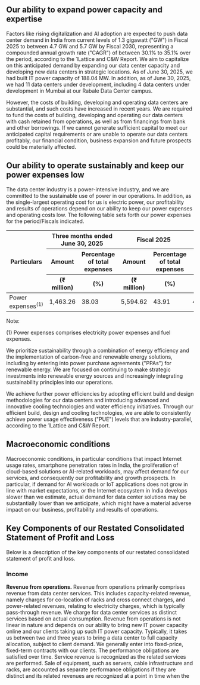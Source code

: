 ## Our ability to expand power capacity and expertise

Factors like rising digitalization and AI adoption are expected to push data center demand in India from current levels of 1.3 gigawatt ("GW") in Fiscal 2025 to between 4.7 GW and 5.7 GW by Fiscal 2030, representing a compounded annual growth rate ("CAGR") of between 30.1% to 35.1% over the period, according to the 1Lattice and C&W Report. We aim to capitalize on this anticipated demand by expanding our data center capacity and developing new data centers in strategic locations. As of June 30, 2025, we had built IT power capacity of 188.04 MW. In addition, as of June 30, 2025, we had 11 data centers under development, including 4 data centers under development in Mumbai at our Rabale Data Center campus.

However, the costs of building, developing and operating data centers are substantial, and such costs have increased in recent years. We are required to fund the costs of building, developing and operating our data centers with cash retained from operations, as well as from financings from bank and other borrowings. If we cannot generate sufficient capital to meet our anticipated capital requirements or are unable to operate our data centers profitably, our financial condition, business expansion and future prospects could be materially affected.

## Our ability to operate sustainably and keep our power expenses low

The data center industry is a power-intensive industry, and we are committed to the sustainable use of power in our operations. In addition, as the single-largest operating cost for us is electric power, our profitability and results of operations depend on our ability to keep our power expenses and operating costs low. The following table sets forth our power expenses for the period/Fiscals indicated.

<table><thead><tr><th rowspan="3">Particulars</th><th colspan="2">Three months ended June 30, 2025</th><th colspan="2">Fiscal 2025</th><th colspan="2">Fiscal 2024</th><th colspan="2">Fiscal 2023</th></tr><tr><th>Amount</th><th>Percentage of total expenses</th><th>Amount</th><th>Percentage of total expenses</th><th>Amount</th><th>Percentage of total expenses</th><th>Amount</th><th>Percentage of total expenses</th></tr><tr><th>(₹ million)</th><th>(%)</th><th>(₹ million)</th><th>(%)</th><th>(₹ million)</th><th>(%)</th><th>(₹ million)</th><th>(%)</th></tr></thead><tbody><tr><td>Power expenses<sup>(1)</sup></td><td>1,463.26</td><td>38.03</td><td>5,594.62</td><td>43.91</td><td>4,622.90</td><td>44.99</td><td>4,282.60</td><td>46.95</td></tr></tbody></table>

Note:

(1) Power expenses comprises electricity power expenses and fuel expenses.

We prioritize sustainability through a combination of energy efficiency and the implementation of carbon-free and renewable energy solutions, including by entering into power purchase agreements ("PPAs") for renewable energy. We are focused on continuing to make strategic investments into renewable energy sources and increasingly integrating sustainability principles into our operations.

We achieve further power efficiencies by adopting efficient build and design methodologies for our data centers and introducing advanced and innovative cooling technologies and water efficiency initiatives. Through our efficient build, design and cooling technologies, we are able to consistently achieve power usage effectiveness ("PUE") levels that are industry-parallel, according to the 1Lattice and C&W Report.

## Macroeconomic conditions

Macroeconomic conditions, in particular conditions that impact Internet usage rates, smartphone penetration rates in India, the proliferation of cloud-based solutions or AI-related workloads, may affect demand for our services, and consequently our profitability and growth prospects. In particular, if demand for AI workloads or IoT applications does not grow in line with market expectations, or the Internet ecosystem in India develops slower than we estimate, actual demand for data center solutions may be substantially lower than we anticipate, which might have a material adverse impact on our business, profitability and results of operations.

## Key Components of our Restated Consolidated Statement of Profit and Loss

Below is a description of the key components of our restated consolidated statement of profit and loss.

### Income

**Revenue from operations.** Revenue from operations primarily comprises revenue from data center services. This includes capacity-related revenue, namely charges for co-location of racks and cross connect charges, and power-related revenues, relating to electricity charges, which is typically pass-through revenue. We charge for data center services as distinct services based on actual consumption. Revenue from operations is not linear in nature and depends on our ability to bring new IT power capacity online and our clients taking up such IT power capacity. Typically, it takes us between two and three years to bring a data center to full capacity allocation, subject to client demand. We generally enter into fixed-price, fixed-term contracts with our clients. The performance obligations are satisfied over time. Service revenue is recognized as the related services are performed. Sale of equipment, such as servers, cable infrastructure and racks, are accounted as separate performance obligations if they are distinct and its related revenues are recognized at a point in time when the